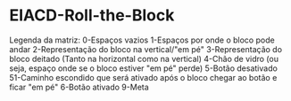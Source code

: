 # EIACD-Roll-the-Block

Legenda da matriz: 	0-Espaços vazios
			1-Espaços por onde o bloco pode andar
			2-Representação do bloco na vertical/"em pé"
			3-Representação do bloco deitado (Tanto na horizontal como na vertical)
			4-Chão de vidro (ou seja, espaço onde se o bloco estiver "em pé" perde)
			5-Botão desativado
			51-Caminho escondido que será ativado após o bloco chegar ao botão e ficar "em pé"
			6-Botão ativado
			9-Meta
